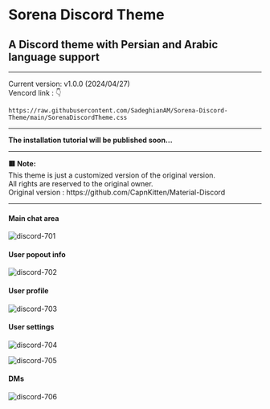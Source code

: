 # Sorena Discord Theme

## A Discord theme with Persian and Arabic language support

<hr>

Current version: v1.0.0 (2024/04/27)
<br>
Vencord link : 👇

```
https://raw.githubusercontent.com/SadeghianAM/Sorena-Discord-Theme/main/SorenaDiscordTheme.css
```

<hr>
<b>The installation tutorial will be published soon...</b>
<hr>
<b>🟥 Note:</b>
<br>
This theme is just a customized version of the original version.
<br>
All rights are reserved to the original owner.
<br>
Original version : https://github.com/CapnKitten/Material-Discord

<hr>

#### Main chat area

![discord-701](https://user-images.githubusercontent.com/4013216/216792441-cc02a2fc-d175-432d-af75-81975d75e65e.png)

#### User popout info

![discord-702](https://user-images.githubusercontent.com/4013216/216792443-04fe70f0-0cd7-4d98-bb49-c937415c53d0.png)

#### User profile

![discord-703](https://user-images.githubusercontent.com/4013216/216792451-676c4d76-6138-42c3-8ce2-3ee76cb82abf.png)

#### User settings

![discord-704](https://user-images.githubusercontent.com/4013216/216792456-36074914-4cb8-4c0b-aa07-74d09e274bcf.png)

![discord-705](https://user-images.githubusercontent.com/4013216/216792461-30509d7f-30c1-4d31-b4e0-9be858723cfd.png)

#### DMs

![discord-706](https://user-images.githubusercontent.com/4013216/216792463-a2472c19-21bd-48e0-beba-05d092c715dc.png)
